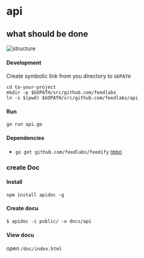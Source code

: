 api
===

what should be done
-------------------
![structure](https://cloud.githubusercontent.com/assets/1843523/4171691/0072acc6-3540-11e4-92be-2f0e77233b12.png)

#### Development
Create symbolic link from you directory to `GOPATH`
```
cd to-your-project
mkdir -p $GOPATH/src/github.com/feedlabs
ln -s $(pwd) $GOPATH/src/github.com/feedlabs/api
```

#### Run
`go run api.go`

#### Dependencies
* `go get github.com/feedlabs/feedify` [repo](https://github.com/feedlabs/feedify)

### create Doc

#### Install

```
npm install apidoc -g
```

#### Create docu

```
$ apidoc -i public/ -o docs/api
```

#### View docu

open `/doc/index.html`

